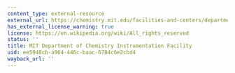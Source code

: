 ```yaml
---
content_type: external-resource
external_url: https://chemistry.mit.edu/facilities-and-centers/department-of-chemistry-instrumentation-facility-dcif/
has_external_license_warning: true
license: https://en.wikipedia.org/wiki/All_rights_reserved
status: ''
title: MIT Department of Chemistry Instrumentation Facility
uid: ee5948cb-a964-446c-baac-6784c6e2cbd4
wayback_url: ''
---
```

